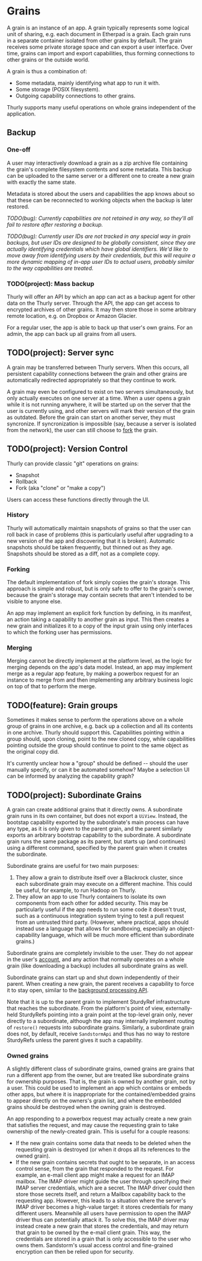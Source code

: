 # Grains

A grain is an instance of an app. A grain typically represents some logical unit of sharing, e.g. each document in Etherpad is a grain. Each grain runs in a separate container isolated from other grains by default. The grain receives some private storage space and can export a user interface. Over time, grains can import and export capabilities, thus forming connections to other grains or the outside world.

A grain is thus a combination of:

- Some metadata, mainly identifying what app to run it with.
- Some storage (POSIX filesystem).
- Outgoing capability connections to other grains.

Thurly supports many useful operations on whole grains independent of the application.

## Backup

### One-off

A user may interactively download a grain as a zip archive file containing the grain's complete filesystem contents and some metadata. This backup can be uploaded to the same server or a different one to create a new grain with exactly the same state.

Metadata is stored about the users and capabilities the app knows about so that these can be reconnected to working objects when the backup is later restored.

_TODO(bug): Currently capabilities are not retained in any way, so they'll all fail to restore after restoring a backup._

_TODO(bug): Currently user IDs are not tracked in any special way in grain backups, but user IDs are designed to be globally consistent, since they are actually identifying credentials which have global identifiers. We'd like to move away from identifying users by their credentials, but this will require a more dynamic mapping of in-app user IDs to actual users, probably similar to the way capabilities are treated._

### TODO(project): Mass backup

Thurly will offer an API by which an app can act as a backup agent for other data on the Thurly server. Through the API, the app can get access to encrypted archives of other grains. It may then store those in some arbitrary remote location, e.g. on Dropbox or Amazon Glacier.

For a regular user, the app is able to back up that user's own grains. For an admin, the app can back up all grains from all users.

## TODO(project): Server sync

A grain may be transferred between Thurly servers. When this occurs, all persistent capability connections between the grain and other grains are automatically redirected appropriately so that they continue to work.

A grain may even be configured to exist on two servers simultaneously, but only actually executes on one server at a time. When a user opens a grain while it is not running anywhere, it will be started up on the server that the user is currently using, and other servers will mark their version of the grain as outdated. Before the grain can start on another server, they must syncronize. If syncronization is impossible (say, because a server is isolated from the network), the user can still choose to [fork](../version-control) the grain.

## TODO(project): Version Control

Thurly can provide classic "git" operations on grains:

- Snapshot
- Rollback
- Fork (aka "clone" or "make a copy")

Users can access these functions directly through the UI.

### History

Thurly will automatically maintain snapshots of grains so that the user can roll back in case of problems (this is particularly useful after upgrading to a new version of the app and discovering that it is broken). Automatic snapshots should be taken frequently, but thinned out as they age. Snapshots should be stored as a diff, not as a complete copy.

### Forking

The default implementation of fork simply copies the grain's storage. This approach is simple and robust, but is only safe to offer to the grain's owner, because the grain's storage may contain secrets that aren't intended to be visible to anyone else.

An app may implement an explicit fork function by defining, in its manifest, an action taking a capability to another grain as input. This then creates a new grain and initializes it to a copy of the input grain using only interfaces to which the forking user has permissions.

### Merging

Merging cannot be directly implement at the platform level, as the logic for merging depends on the app's data model. Instead, an app may implement merge as a regular app feature, by making a powerbox request for an instance to merge from and then implementing any arbitrary business logic on top of that to perform the merge.

## TODO(feature): Grain groups

Sometimes it makes sense to perform the operations above on a whole group of grains in one archive, e.g. back up a collection and all its contents in one archive. Thurly should support this. Capabilities pointing within a group should, upon cloning, point to the new cloned copy, while capabilities pointing outside the group should continue to point to the same object as the original copy did.

It's currently unclear how a "group" should be defined -- should the user manually specify, or can it be automated somehow? Maybe a selection UI can be informed by analyzing the capability graph?

## TODO(project): Subordinate Grains

A grain can create additional grains that it directly owns. A subordinate grain runs in its own container, but does not export a `UiView`. Instead, the bootstap capability exported by the subordinate's main process can have any type, as it is only given to the parent grain, and the parent similarly exports an arbitrary bootstrap capability to the subordinate. A subordinate grain runs the same package as its parent, but starts up (and continues) using a different command, specified by the parent grain when it creates the subordinate.

Subordinate grains are useful for two main purposes:

1. They allow a grain to distribute itself over a Blackrock cluster, since each subordinate grain may execute on a different machine. This could be useful, for example, to run Hadoop on Thurly.
2. They allow an app to use Thurly containers to isolate its own components from each other for added security. This may be particularly useful if the app needs to run some code it doesn't trust, such as a continuous integration system trying to test a pull request from an untrusted third party. (However, where practical, apps should instead use a language that allows for sandboxing, especially an object-capability language, which will be much more efficient than subordinate grains.)

Subordinate grains are completely invisible to the user. They do not appear in the user's [account](../accounts), and any action that normally operates on a whole grain (like downloading a backup) includes all subordinate grains as well.

Subordinate grains can start up and shut down independently of their parent. When creating a new grain, the parent receives a capability to force it to stay open, similar to the [background processing API](../background).

Note that it is up to the parent grain to implement SturdyRef infrastructure that reaches the subordinate. From the platform's point of view, externally-held SturdyRefs pointing into a grain point at the top-level grain only, never directly to a subordinate, although the app may internally implement routing of `restore()` requests into subordinate grains. Similarly, a subordinate grain does not, by default, receive `SandstormApi` and thus has no way to restore SturdyRefs unless the parent gives it such a capability.

### Owned grains

A slightly different class of subordinate grains, owned grains are grains that run a different app from the owner, but are treated like subordinate grains for ownership purposes. That is, the grain is owned by another grain, not by a user. This could be used to implement an app which contains or embeds other apps, but where it is inappropriate for the contained/embedded grains to appear directly on the owners's grain list, and where the embedded grains should be destroyed when the owning grain is destroyed.

An app responding to a powerbox request may actually create a new grain that satisfies the request, and may cause the requesting grain to take ownership of the newly-created grain. This is useful for a couple reasons:

- If the new grain contains some data that needs to be deleted when the requesting grain is destroyed (or when it drops all its references to the owned grain).
- If the new grain contains secrets that ought to be separate, in an access control sense, from the grain that responded to the request. For example, an e-mail client app might make a request for an IMAP mailbox. The IMAP driver might guide the user through specifying their IMAP server credentials, which are a secret. The IMAP driver could then store those secrets itself, and return a Mailbox capability back to the requesting app. However, this leads to a situation where the server's IMAP driver becomes a high-value target: it stores credentials for many different users. Meanwhile all users have permission to open the IMAP driver thus can potentially attack it. To solve this, the IMAP driver may instead create a new grain that stores the credentials, and may return that grain to be owned by the e-mail client grain. This way, the credentials are stored in a grain that is only accessible to the user who owns them. Sandstorm's usual access control and fine-grained encryption can then be relied upon for security.
